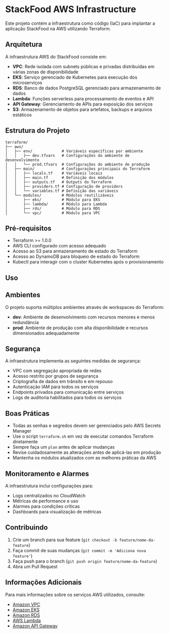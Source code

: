 # StackFood AWS Infrastructure

Este projeto contém a infraestrutura como código (IaC) para implantar a aplicação StackFood na AWS utilizando Terraform.

## Arquitetura

A infraestrutura AWS do StackFood consiste em:

- **VPC**: Rede isolada com subnets públicas e privadas distribuídas em várias zonas de disponibilidade
- **EKS**: Serviço gerenciado de Kubernetes para execução dos microserviços
- **RDS**: Banco de dados PostgreSQL gerenciado para armazenamento de dados
- **Lambda**: Funções serverless para processamento de eventos e API
- **API Gateway**: Gerenciamento de APIs para exposição dos serviços
- **S3**: Armazenamento de objetos para artefatos, backups e arquivos estáticos

## Estrutura do Projeto

```
terraform/
├── aws/
│   ├── env/             # Variáveis específicas por ambiente
│   │   ├── dev.tfvars   # Configurações do ambiente de desenvolvimento
│   │   └── prod.tfvars  # Configurações do ambiente de produção
│   ├── main/            # Configurações principais do Terraform
│   │   ├── locals.tf    # Variáveis locais
│   │   ├── main.tf      # Definição dos módulos
│   │   ├── outputs.tf   # Outputs do Terraform
│   │   ├── providers.tf # Configuração de providers
│   │   └── variables.tf # Definição das variáveis
│   └── modules/         # Módulos reutilizáveis
│       ├── eks/         # Módulo para EKS
│       ├── lambda/      # Módulo para Lambda
│       ├── rds/         # Módulo para RDS
│       └── vpc/         # Módulo para VPC
```

## Pré-requisitos

- Terraform >= 1.0.0
- AWS CLI configurado com acesso adequado
- Acesso ao S3 para armazenamento de estado do Terraform
- Acesso ao DynamoDB para bloqueio de estado do Terraform
- Kubectl para interagir com o cluster Kubernetes após o provisionamento

## Uso

## Ambientes

O projeto suporta múltiplos ambientes através de workspaces do Terraform:

- **dev**: Ambiente de desenvolvimento com recursos menores e menos redundância
- **prod**: Ambiente de produção com alta disponibilidade e recursos dimensionados adequadamente

## Segurança

A infraestrutura implementa as seguintes medidas de segurança:

- VPC com segregação apropriada de redes
- Acesso restrito por grupos de segurança
- Criptografia de dados em trânsito e em repouso
- Autenticação IAM para todos os serviços
- Endpoints privados para comunicação entre serviços
- Logs de auditoria habilitados para todos os serviços

## Boas Práticas

- Todas as senhas e segredos devem ser gerenciados pelo AWS Secrets Manager
- Use o script `terraform.sh` em vez de executar comandos Terraform diretamente
- Sempre faça um `plan` antes de aplicar mudanças
- Revise cuidadosamente as alterações antes de aplicá-las em produção
- Mantenha os módulos atualizados com as melhores práticas da AWS

## Monitoramento e Alarmes

A infraestrutura inclui configurações para:

- Logs centralizados no CloudWatch
- Métricas de performance e uso
- Alarmes para condições críticas
- Dashboards para visualização de métricas

## Contribuindo

1. Crie um branch para sua feature (`git checkout -b feature/nome-da-feature`)
2. Faça commit de suas mudanças (`git commit -m 'Adiciona nova feature'`)
3. Faça push para o branch (`git push origin feature/nome-da-feature`)
4. Abra um Pull Request

## Informações Adicionais

Para mais informações sobre os serviços AWS utilizados, consulte:

- [Amazon VPC](https://aws.amazon.com/vpc/)
- [Amazon EKS](https://aws.amazon.com/eks/)
- [Amazon RDS](https://aws.amazon.com/rds/)
- [AWS Lambda](https://aws.amazon.com/lambda/)
- [Amazon API Gateway](https://aws.amazon.com/api-gateway/)

